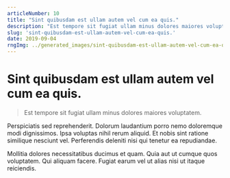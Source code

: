 ```yaml
---
articleNumber: 10
title: "Sint quibusdam est ullam autem vel cum ea quis."
description: "Est tempore sit fugiat ullam minus dolores maiores voluptatem."
slug: 'sint-quibusdam-est-ullam-autem-vel-cum-ea-quis.'
date: 2019-09-04
rngImg: ../generated_images/sint-quibusdam-est-ullam-autem-vel-cum-ea-quis..jpg
---
```


# Sint quibusdam est ullam autem vel cum ea quis.

> Est tempore sit fugiat ullam minus dolores maiores voluptatem.

Perspiciatis sed reprehenderit. Dolorum laudantium porro nemo doloremque modi dignissimos. Ipsa voluptas nihil rerum aliquid. Et nobis sint ratione similique nesciunt vel. Perferendis deleniti nisi qui tenetur ea repudiandae.
 Mollitia dolores necessitatibus ducimus et quam. Quia aut ut cumque quos voluptatem. Qui aliquam facere. Fugiat earum vel ut alias nisi ut itaque reiciendis.

